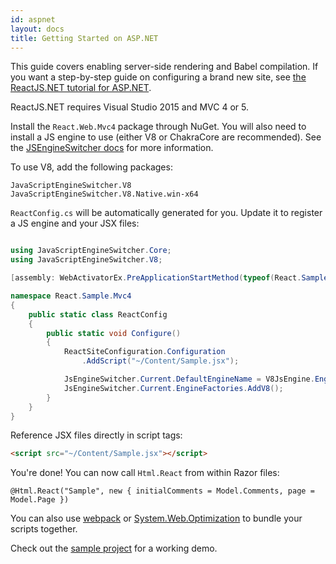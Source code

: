 ```yaml
---
id: aspnet
layout: docs
title: Getting Started on ASP.NET
---
```


This guide covers enabling server-side rendering and Babel compilation. If you want a step-by-step guide on configuring a brand new site, see [the ReactJS.NET tutorial for ASP.NET](/getting-started/tutorial_aspnet4.html).

ReactJS.NET requires Visual Studio 2015 and MVC 4 or 5.

Install the `React.Web.Mvc4` package through NuGet. You will also need to install a JS engine to use (either V8 or ChakraCore are recommended). See the [JSEngineSwitcher docs](https://github.com/Taritsyn/JavaScriptEngineSwitcher/wiki/Registration-of-JS-engines) for more information.

To use V8, add the following packages:
```
JavaScriptEngineSwitcher.V8
JavaScriptEngineSwitcher.V8.Native.win-x64
```

`ReactConfig.cs` will be automatically generated for you. Update it to register a JS engine and your JSX files:
```cs

using JavaScriptEngineSwitcher.Core;
using JavaScriptEngineSwitcher.V8;

[assembly: WebActivatorEx.PreApplicationStartMethod(typeof(React.Sample.Mvc4.ReactConfig), "Configure")]

namespace React.Sample.Mvc4
{
	public static class ReactConfig
	{
		public static void Configure()
		{
			ReactSiteConfiguration.Configuration
				.AddScript("~/Content/Sample.jsx");

			JsEngineSwitcher.Current.DefaultEngineName = V8JsEngine.EngineName;
			JsEngineSwitcher.Current.EngineFactories.AddV8();
		}
	}
}
```

Reference JSX files directly in script tags:
```html
<script src="~/Content/Sample.jsx"></script>
```

You're done! You can now call `Html.React` from within Razor files:
```
@Html.React("Sample", new { initialComments = Model.Comments, page = Model.Page })
```

You can also use [webpack](/guides/webpack.html) or [System.Web.Optimization](/guides/weboptimizer.html) to bundle your scripts together.

Check out the [sample project](https://github.com/reactjs/React.NET/tree/master/src/React.Sample.Mvc4) for a working demo.
